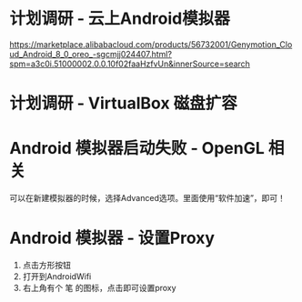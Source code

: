 # 计划调研 - 云上Android模拟器
https://marketplace.alibabacloud.com/products/56732001/Genymotion_Cloud_Android_8_0_oreo_-sgcmjj024407.html?spm=a3c0i.51000002.0.0.10f02faaHzfvUn&innerSource=search

# 计划调研 - VirtualBox 磁盘扩容

# Android 模拟器启动失败 - OpenGL 相关
可以在新建模拟器的时候，选择Advanced选项。里面使用“软件加速”，即可！

# Android 模拟器 - 设置Proxy
 1. 点击方形按钮
 1. 打开到AndroidWifi
 1. 右上角有个 笔 的图标，点击即可设置proxy
